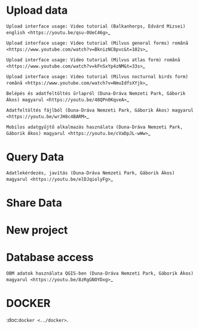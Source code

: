 Upload data
===========
`Upload interface usage: Video tutorial (Balkanherps, Edvárd Mizsei) english <https://youtu.be/qsu-0UeC46g>`_

`Upload interface usage: Video tutorial (Milvus general forms) română <https://www.youtube.com/watch?v=BknizNC8pvc&t=102s>`_

`Upload interface usage: Video tutorial (Milvus atlas form) română <https://www.youtube.com/watch?v=kFnSxYp4zNM&t=33s>`_

`Upload interface usage: Video tutorial (Milvus nocturnal birds form) română <https://www.youtube.com/watch?v=NmuIdfsXYjk>`_

`Belépés és adatfeltöltés űrlapról (Duna-Dráva Nemzeti Park, Gáborik Ákos) magyarul <https://youtu.be/48QPn0KqveA>`_

`Adatfeltöltés fájlból (Duna-Dráva Nemzeti Park, Gáborik Ákos) magyarul <https://youtu.be/wrJH8c4BARM>`_

`Mobilos adatgyűjtő alkalmazás használata (Duna-Dráva Nemzeti Park, Gáborik Ákos) magyarul <https://youtu.be/cVaDpJL-wWw>`_


Query Data
==========

`Adatlekérdezés, javítás (Duna-Dráva Nemzeti Park, Gáborik Ákos) magyarul <https://youtu.be/elDJqiolyFg>`_


Share Data
==========

New project
===========

Database access
===============

`OBM adatok használata QGIS-ben (Duna-Dráva Nemzeti Park, Gáborik Ákos) magyarul <https://youtu.be/8zRgGNOYDxg>`_


DOCKER
======
:doc:`docker <../docker>`.
